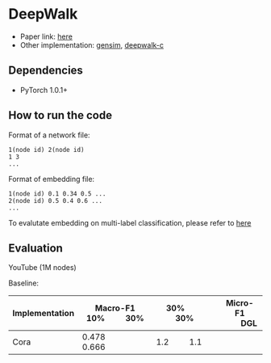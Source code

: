 # DeepWalk

- Paper link: [here](https://arxiv.org/pdf/1403.6652.pdf)
- Other implementation: [gensim](https://github.com/phanein/deepwalk), [deepwalk-c](https://github.com/xgfs/deepwalk-c)

## Dependencies
- PyTorch 1.0.1+

## How to run the code

Format of a network file:
```
1(node id) 2(node id)
1 3
...
```
Format of embedding file:
```
1(node id) 0.1 0.34 0.5 ...
2(node id) 0.5 0.4 0.6 ...
...
```

To evalutate embedding on multi-label classification, please refer to [here](https://github.com/ShawXh/Evaluate-Embedding)

## Evaluation

YouTube (1M nodes)

Baseline: 

| Implementation | Macro-F1 <br> 10% &emsp;&emsp; 30% | 30% &emsp;&emsp; 30%| Micro-F1 <br>  &emsp;&emsp; DGL    |
| ------|------|-------|-------|
| Cora | 0.478 &emsp;&emsp; 0.666 |  1.2 &emsp;&emsp; 1.1 |
